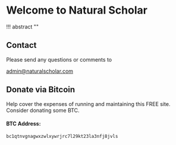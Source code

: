 # Welcome to Natural Scholar

!!! abstract "<span id="demo"></span>"
    
<script>
var d = new Date();
document.getElementById("demo").innerHTML = d.toDateString();
</script>

## Contact

Please send any questions or comments to

admin@naturalscholar.com

## Donate via Bitcoin

Help cover the expenses of running and maintaining this FREE site.<br>
Consider donating some BTC.

#### BTC Address:

    bc1qtnvgnagwxzwlxywrjrc7l29kt23la3nfj8jvls